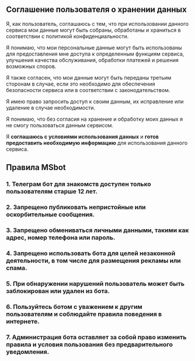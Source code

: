 ## Соглашение пользователя о хранении данных

Я, как пользователь, соглашаюсь с тем, что при использовании данного сервиса мои данные могут быть собраны, обработаны и храниться в соответствии с политикой конфиденциальности.

Я понимаю, что мои персональные данные могут быть использованы для предоставления мне доступа к определенным функциям сервиса, улучшения качества обслуживания,
обработки платежей и решения возможных споров.

Я также согласен, что мои данные могут быть переданы третьим сторонам в случае, если это необходимо для обеспечения безопасности сервиса или в соответствии с законодательством.

Я имею право запросить доступ к своим данным, их исправление или удаление в случае необходимости.

Я понимаю, что без согласия на хранение и обработку моих данных я не смогу пользоваться данным сервисом.

Я **соглашаюсь с условиями использования данных** и **готов предоставить необходимую информацию** для использования данного сервиса.

## Правила MSbot
### 1. Телеграм бот для знакомств доступен только пользователям старше 12 лет.
### 2. Запрещено публиковать непристойные или оскорбительные сообщения.
### 3. Запрещено обмениваться личными данными, такими как адрес, номер телефона или пароль.
### 4. Запрещено использовать бота для целей незаконной деятельности, в том числе для размещения рекламы или спама.
### 5. При обнаружении нарушений пользователь может быть заблокирован или удален из бота.
### 6. Пользуйтесь ботом с уважением к другим пользователям и соблюдайте правила поведения в интернете.
### 7. Администрация бота оставляет за собой право изменить правила и условия пользования без предварительного уведомления.
